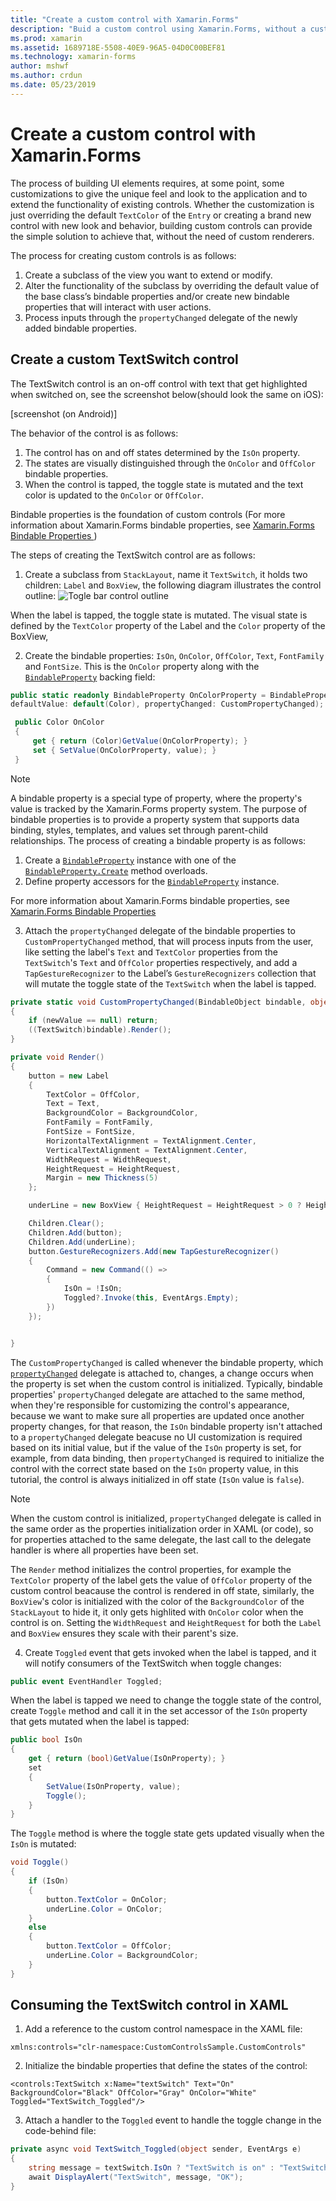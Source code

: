 ```yaml
---
title: "Create a custom control with Xamarin.Forms"
description: "Buid a custom control using Xamarin.Forms, without a custom renderer."
ms.prod: xamarin
ms.assetid: 1689718E-5508-40E9-96A5-04D0C00BEF81
ms.technology: xamarin-forms
author: mshwf
ms.author: crdun
ms.date: 05/23/2019
---
```

# Create a custom control with Xamarin.Forms

The process of building UI elements requires, at some point, some customizations to give the unique feel and look to the application and to extend the functionality of existing controls. Whether the customization is just overriding the default `TextColor` of the `Entry` or creating a brand new control with new look and behavior, building custom controls can provide the simple solution to achieve that, without the need of custom renderers.

The process for creating custom controls is as follows:

1. Create a subclass of the view you want to extend or modify.
2. Alter the functionality of the subclass by overriding the default value of the base class’s bindable properties and/or create new bindable properties that will interact with user actions.
3. Process inputs through the `propertyChanged` delegate of the newly added bindable properties.

## Create a custom TextSwitch control

The TextSwitch control is an on-off control with text that get highlighted when switched on, see the screenshot below(should look the same on iOS):

[screenshot (on Android)]

The behavior of the control is as follows:

1. The control has on and off states determined by the `IsOn` property.
2. The states are visually distinguished through the `OnColor` and `OffColor` bindable properties.
3. When the control is tapped, the toggle state is mutated and the text color is updated to the `OnColor` or `OffColor`.

Bindable properties is the foundation of custom controls (For more information about Xamarin.Forms bindable properties, see [Xamarin.Forms Bindable Properties
](~/xamarin-forms/xaml/bindable-properties.md))

The steps of creating the TextSwitch control are as follows:
1. Create a subclass from `StackLayout`, name it `TextSwitch`, it holds two children: `Label` and `BoxView`, the following diagram illustrates the control outline:
![](custom-controls-images/togglebutton-layout.png "Togle bar control outline")

When the label is tapped, the toggle state is mutated. The visual state is defined by the `TextColor` property of the Label and the `Color` property of the BoxView,

2. Create the bindable properties: `IsOn`, `OnColor`, `OffColor`, `Text`, `FontFamily` and `FontSize`. This is the `OnColor` property along with the [`BindableProperty`](xref:Xamarin.Forms.BindableProperty) backing field:

```csharp
public static readonly BindableProperty OnColorProperty = BindableProperty.Create(nameof(OnColor), typeof(Color), typeof(TextSwitch),
defaultValue: default(Color), propertyChanged: CustomPropertyChanged);

 public Color OnColor
 {
     get { return (Color)GetValue(OnColorProperty); }
     set { SetValue(OnColorProperty, value); }
 }
 ```
 
> [!NOTE]
> A bindable property is a special type of property, where the property's value is tracked by the Xamarin.Forms property system. 
> The purpose of bindable properties is to provide a property system that supports data binding, styles, templates, and values set through
> parent-child relationships.
The process of creating a bindable property is as follows:
> 1. Create a [`BindableProperty`](xref:Xamarin.Forms.BindableProperty) instance with one of the [`BindableProperty.Create`](xref:Xamarin.Forms.BindableProperty.Create*) method overloads.
> 2. Define property accessors for the [`BindableProperty`](xref:Xamarin.Forms.BindableProperty) instance.
>   
> For more information about Xamarin.Forms bindable properties, see [Xamarin.Forms Bindable Properties
> ](~/xamarin-forms/xaml/bindable-properties.md)

3. Attach the `propertyChanged` delegate of the bindable properties to `CustomPropertyChanged` method, that will process inputs from the user, like setting the label's `Text` and `TextColor` properties from the `TextSwitch`'s `Text` and `OffColor` properties respectively, and add a `TapGestureRecognizer` to the Label’s `GestureRecognizers` collection that will mutate the toggle state of the `TextSwitch` when the label is tapped.

```csharp
private static void CustomPropertyChanged(BindableObject bindable, object oldValue, object newValue)
{
    if (newValue == null) return;
    ((TextSwitch)bindable).Render();
}

private void Render()
{
    button = new Label
    {
        TextColor = OffColor,
        Text = Text,
        BackgroundColor = BackgroundColor,
        FontFamily = FontFamily,
        FontSize = FontSize,
        HorizontalTextAlignment = TextAlignment.Center,
        VerticalTextAlignment = TextAlignment.Center,
        WidthRequest = WidthRequest,
        HeightRequest = HeightRequest,
        Margin = new Thickness(5)
    };

    underLine = new BoxView { HeightRequest = HeightRequest > 0 ? HeightRequest / 10d : 2, Color = BackgroundColor };

    Children.Clear();
    Children.Add(button);
    Children.Add(underLine);
    button.GestureRecognizers.Add(new TapGestureRecognizer()
    {
        Command = new Command(() =>
        {
            IsOn = !IsOn;
            Toggled?.Invoke(this, EventArgs.Empty);
        })
    });


}
```
The `CustomPropertyChanged` is called whenever the bindable property, which [`propertyChanged`](xref:Xamarin.Forms.BindableProperty.BindingPropertyChangedDelegate) delegate is attached to, changes, a change occurs when the property is set when the custom control is initialized. Typically, bindable properties' `propertyChanged` delegate are attached to the same method, when they're responsible for customizing the control's appearance, because we want to make sure all properties are updated once another property changes, for that reason, the `IsOn` bindable property isn't attached to a `propertyChanged` delegate beacuse no UI customization is required based on its initial value, but if the value of the `IsOn` property is set, for example, from data binding, then `propertyChanged` is required to initialize the control with the correct state based on the `IsOn` property value, in this tutorial, the control is always initialized in off state (`IsOn` value is `false`).

> [!NOTE]
> When the custom control is initialized, `propertyChanged` delegate is called in the same order as the properties initialization order in XAML (or code), so for properties attached to the same delegate, the last call to the delegate handler is where all properties have been set.

The `Render` method initializes the control properties, for example the `TextColor` property of the label gets the value of `OffColor` property of the custom control beacause the control is rendered in off state, similarly, the `BoxView`'s color is initialized with the color of the `BackgroundColor` of the `StackLayout` to hide it, it only gets highlited with `OnColor` color when the control is on. Setting the `WidthRequest` and `HeightRequest` for both the `Label` and `BoxView` ensures they scale with their parent's size.

4. Create `Toggled` event that gets invoked when the label is tapped, and it will notify consumers of the TextSwitch when toggle changes:

```csharp
public event EventHandler Toggled;
```

When the label is tapped we need to change the toggle state of the control, create `Toggle` method and call it in the set accessor of the `IsOn` property that gets mutated when the label is tapped:
```csharp
public bool IsOn
{
    get { return (bool)GetValue(IsOnProperty); }
    set
    {
        SetValue(IsOnProperty, value);
        Toggle();
    }
}
```

The `Toggle` method is where the toggle state gets updated visually when the `IsOn` is mutated:

```csharp
void Toggle()
{
    if (IsOn)
    {
        button.TextColor = OnColor;
        underLine.Color = OnColor;
    }
    else
    {
        button.TextColor = OffColor;
        underLine.Color = BackgroundColor;
    }
}
```

## Consuming the TextSwitch control in XAML
 1. Add a reference to the custom control namespace in the XAML file:
 ```xaml
xmlns:controls="clr-namespace:CustomControlsSample.CustomControls"
```
 2. Initialize the bindable properties that define the states of the control:
```xaml
<controls:TextSwitch x:Name="textSwitch" Text="On" BackgroundColor="Black" OffColor="Gray" OnColor="White" Toggled="TextSwitch_Toggled"/>
```
3. Attach a handler to the `Toggled` event to handle the toggle change in the code-behind file:
```csharp
private async void TextSwitch_Toggled(object sender, EventArgs e)
{
    string message = textSwitch.IsOn ? "TextSwitch is on" : "TextSwitch is off";
    await DisplayAlert("TextSwitch", message, "OK");
}
```
